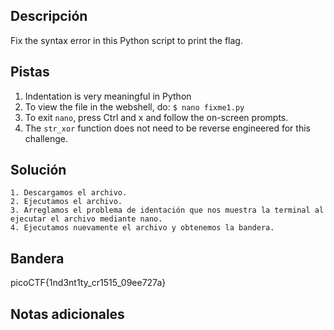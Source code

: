 ## Descripción

Fix the syntax error in this Python script to print the flag.

## Pistas

1. Indentation is very meaningful in Python
2. To view the file in the webshell, do: `$ nano fixme1.py`
3. To exit `nano`, press Ctrl and x and follow the on-screen prompts.
4. The `str_xor` function does not need to be reverse engineered for this challenge.

## Solución

```python()
1. Descargamos el archivo.
2. Ejecutamos el archivo.
3. Arreglamos el problema de identación que nos muestra la terminal al ejecutar el archivo mediante nano.
4. Ejecutamos nuevamente el archivo y obtenemos la bandera.
```

## Bandera
picoCTF{1nd3nt1ty_cr1515_09ee727a}

## Notas adicionales